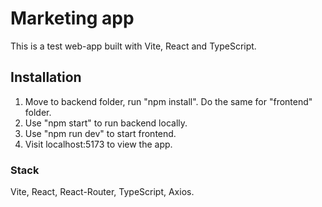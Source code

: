 # Marketing app
This is a test web-app built with Vite, React and TypeScript. 

## Installation
1. Move to backend folder, run "npm install". Do the same for "frontend" folder.
2. Use "npm start" to run backend locally. 
3. Use "npm run dev" to start frontend. 
4. Visit localhost:5173 to view the app. 

### Stack
Vite, React, React-Router, TypeScript, Axios.
